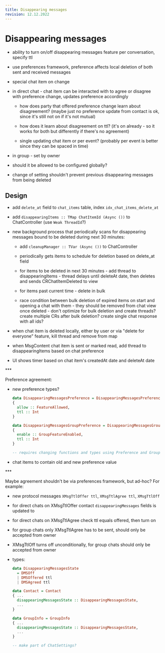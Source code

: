 ```yaml
---
title: Disappearing messages
revision: 12.12.2022
---
```

# Disappearing messages

- ability to turn on/off disappearing messages feature per conversation, specify ttl

- use preferences framework, preference affects local deletion of both sent and received messages

- special chat item on change

- in direct chat - chat item can be interacted with to agree or disagree with preference change, updates preference accordingly

  - how does party that offered preference change learn about disagreement? (maybe just no preference update from contact is ok, since it's still not on if it's not mutual)

  - how does it learn about disagreement on ttl? (it's on already - so it works for both but differently if there's no agreement)

  - single updating chat item or per event? (probably per event is better since they can be spaced in time)

- in group - set by owner

- should it be allowed to be configured globally?

- change of setting shouldn't prevent previous disappearing messages from being deleted

## Design

- add `delete_at` field to `chat_items` table, index `idx_chat_items_delete_at`

- add `disappearingItems :: TMap ChatItemId (Async ())` to ChatController (use `Weak ThreadId`?)

- new background process that periodically scans for disappearing messages bound to be deleted during next 30 minutes:

  - add `cleanupManager :: TVar (Async ())` to ChatController

  - periodically gets items to schedule for deletion based on delete_at field

  - for items to be deleted in next 30 minutes - add thread to disappearingItems - thread delays until deleteAt date, then deletes and sends CRChatItemDeleted to view

  - for items past current time - delete in bulk

  - race condition between bulk deletion of expired items on start and opening a chat with them - they should be removed from chat view once deleted - don't optimize for bulk deletion and create threads? create multiple CRs after bulk deletion? create single chat response with all ids?

- when chat item is deleted locally, either by user or via "delete for everyone" feature, kill thread and remove from map

- when MsgContent chat item is sent or marked read, add thread to disappearingItems based on chat preference

- UI shows timer based on chat item's createdAt date and deleteAt date

\***

Preference agreement:

- new preference types?

  ``` haskell
  data DisappearingMessagesPreference = DisappearingMessagesPreference
  {
    allow :: FeatureAllowed,
    ttl :: Int
  }

  data DisappearingMessagesGroupPreference = DisappearingMessagesGroupPreference
  {
    enable :: GroupFeatureEnabled,
    ttl :: Int
  }

  -- requires changing functions and types using Preference and GroupPreference
  ```
- chat items to contain old and new preference value

\***

Maybe agreement shouldn't be via preferences framework, but ad-hoc? For example:

- new protocol messages `XMsgTtlOffer ttl`, `XMsgTtlAgree ttl`, `XMsgTtlOff`

- for direct chats on XMsgTtlOffer contact `disappearingMessages` fields is updated to 

- for direct chats on XMsgTtlAgree check ttl equals offered, then turn on

- for group chats only XMsgTtlAgree has to be sent, should only be accepted from owner

- XMsgTtlOff turns off unconditionally, for group chats should only be accepted from owner

- types:

  ``` haskell
  data DisappearingMessagesState
    = DMSOff
    | DMSOffered ttl
    | DMSAgreed ttl

  data Contact = Contact
  { ...
    disappearingMessagesState :: DisappearingMessagesState,
    ...
  }

  data GroupInfo = GroupInfo
  { ...
    disappearingMessagesState :: DisappearingMessagesState,
    ...
  }

  -- make part of ChatSettings?
  ```

